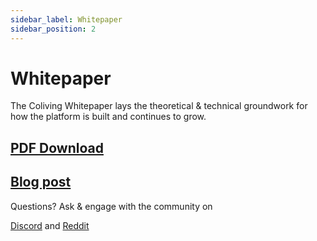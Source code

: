 ```yaml
---
sidebar_label: Whitepaper
sidebar_position: 2
---
```


# Whitepaper

The Coliving Whitepaper lays the theoretical & technical groundwork for how the platform is built and continues to grow.

## [PDF Download](https://whitepaper.coliving.co)
## [Blog post](https://blog.coliving.co/posts/the-coliving-white-paper-a-decentralized-community-owned-music-sharing-protocol)

Questions? Ask & engage with the community on

[Discord](https://discord.com/invite/coliving) and [Reddit](https://www.reddit.com/r/coliving/)